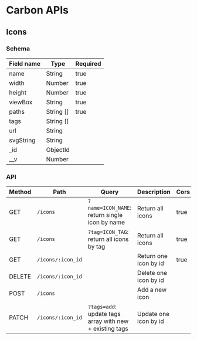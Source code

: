 # Carbon APIs

## Icons

### Schema

| Field name | Type      | Required |
|------------|-----------|----------|
| name       | String    | true     |
| width      | Number    | true     |
| height     | Number    | true     |
| viewBox    | String    | true     |
| paths      | String [] | true     |
| tags       | String [] |          |
| url        | String    |          |
| svgString  | String    |          |
| _id        | ObjectId  |          |
| __v        | Number    |          |

### API

| Method | Path              | Query                                                   | Description           | Cors |
|--------|-------------------|---------------------------------------------------------|-----------------------|------|
| GET    | `/icons`          | `?name=ICON_NAME`: return single icon by name           | Return all icons      | true |
| GET    | `/icons`          | `?tag=ICON_TAG`: return all icons by tag                | Return all icons      | true |
| GET    | `/icons/:icon_id` |                                                         | Return one icon by id | true |
| DELETE | `/icons/:icon_id` |                                                         | Delete one icon by id |      |
| POST   | `/icons`          |                                                         | Add a new icon        |      |
| PATCH  | `/icons/:icon_id` | `?tags=add`: update tags array with new + existing tags | Update one icon by id |      |


